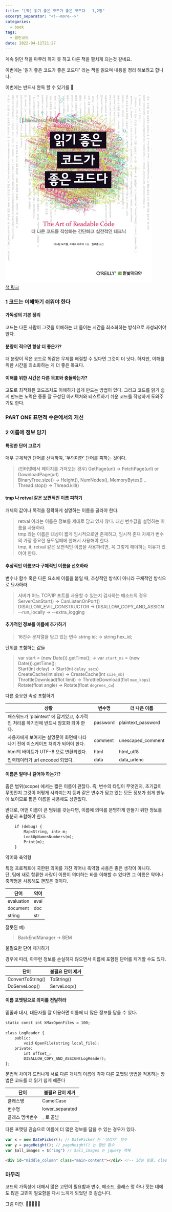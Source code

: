 ```yaml
---
title: "[책] 읽기 좋은 코드가 좋은 코드다 - 1,2장"
excerpt_separator: "<!--more-->"
categories:
  - book
tags:
  - 클린코드
date: 2022-04-11T21:27
---
```


계속 읽던 책을 마무리 하지 못 하고 다른 책을 펼치게 되는것 같네요.

이번에는 '읽기 좋은 코드가 좋은 코드다' 라는 책을 읽으며 내용을 정리 해보려고 합니다.

이번에는 반드시 완독 할 수 있기를 🤣

![책 정보](/images/posts/2022/04/06871807.jpeg)  
[책 링크](https://book.naver.com/bookdb/book_detail.nhn?bid=6871807)

<!--more-->

### 1 코드는 이해하기 쉬워야 한다

#### 가독성의 기본 정리

코드는 다른 사람이 그것을 이해하는 데 들이는 시간을 최소화하는 방식으로 자성되어야 한다.

#### 분량이 적으면 항상 더 좋은가?

더 분량이 적은 코드로 똑같은 무제를 해결할 수 있다면 그것이 더 낫다. 하지만, 이해를 위한 시간을 최소화하는 게 더 좋은 목표다.

#### 이해를 위한 시간은 다른 목표와 충돌하는가?

고도로 최적화된 코드조차도 이해하기 쉽게 만드는 방법이 있다. 그리고 코드를 읽기 쉽게 만드는 노력은 종종 잘 구성된 아키텍처와 테스트하기 쉬운 코드를 작성하게 도와주기도 한다.

### PART ONE 표먼적 수준에서의 개선

### 2 이름에 정보 담기

#### 특정한 단어 고르기

매우 구체적인 단어를 선택하여, '무의미한' 단어를 피하는 것이다.

> (인터넷에서 페이지를 가져오는 경우) GetPage(url) -> FetchPage(url) or DownloadPage(url)  
> BinaryTree.size() -> Height(), NumNodes(), MemoryBytes() ..  
> Thread.stop() -> Thread.kill()

#### tmp 나 retval 같은 보편적인 이름 피하기

개체의 값이나 목적을 정확하게 설명하는 이름을 골라야 한다.
> retval 이라는 이름은 정보를 제대로 담고 있지 않다. 대신 변수값을 설명하는 이름을 사용하라.  
> tmp 라는 이름은 대상이 짧게 임시적으로만 존재하고, 임시적 존재 자체가 변수의 가장 중요한 용도일때에 한해서 사용해야 한다.    
> tmp, it, retval 같은 보편적인 이름을 사용하려면, 꼭 그렇게 해야하는 이유가 있어야 한다.

#### 추상적인 이름보다 구체적인 이름을 선호하라
변수나 함수 혹은 다른 요소에 이름을 붙일 때, 추상적인 방식이 아니라 구체적인 방식으로 묘사하라
> 서버가 어느 TCP/IP 포트를 사용할 수 있는지 검사하는 메소드의 경우    
> ServerCanStart() -> CanListenOnPort()  
> DISALLOW_EVIL_CONSTRUCTOR -> DISALLOW_COPY_AND_ASSIGN  
> --run_locally -> --extra_logging

#### 추가적인 정보를 이름에 추가하기
> 16진수 문자열을 담고 있는 변수
> string id; -> string hex_id; 

단위를 포함하는 값들  
> var start = (new Date()).getTime(); -> var `start_ms` = (new Date()).getTime();  
> Start(int delay) -> Start(int `delay_secs`)  
> CreateCache(int size) -> CreateCache(int `size_mb`)  
> ThrottleDownload(flot limit) -> ThrottleDownload(flot `max_kbps`)  
> Rotate(float angle) -> Rotate(float `degrees_cw`)

다른 중요한 속성 포함하기

| 상황                                                     | 변수명      | 더 나은 이름            |
|--------------------------------------------------------|----------|--------------------|
| 패스워드가 'plaintext' 에 담겨있고, 추가적인 처리를 하기전에 반드시 암호화 되야 한다. | password | plaintext_password |
| 사용자에게 보여지는 설명문이 화면에 나타나기 전에 이스케이프 처리가 되어야 한다.          | comment  | unescaped_comment  |
| html의 바이트가 UTF-8 으로 변환되었다.                             | html     | html_utf8          |
| 입력데이터가 url encoded 되었다.                                | data     | data_urlenc        |

#### 이름은 얼마나 길어야 하는가?
좁은 범위(scope) 에서는 짧은 이름이 괜찮다. 즉, 변수의 타입이 무엇인지, 초기값이 무엇인지 그것이 어떻게 사라지는지 등과 같은 변수가 담고 있는 모든 정보가 쉽게 한누에 보이므로 짧은 이름을 사용해도 상관없다.

반대로, 어떤 이름이 큰 범위를 갖는다면, 이름에 의미를 분명하게 만들기 위한 정보를 충분히 포함해야 한다.

```
    if (debug) {
	    Map<String, int> m;
	    LookUpNamesNumbers(m);
	    Print(m);
    }
```

약어와 축약형 

특정 프로젝트에 국한된 의미를 가진 약어나 축약형 사용은 좋은 생각이 아니다.   
단, 팀에 새로 함류한 사람이 이름이 의미하는 바를 이해할 수 있다면 그 이름은 약어나 축약형을 사용해도 괜찮은 것이다.

| 단어         | 약어   |
|------------|------|
| evaluation | eval |
| document   | doc  |
| string     | str  |

잘못된 예)
> BackEndManager -> BEM 

불필요한 단어 제거하기

경우에 따라, 아무런 정보를 손실하지 않으면서 이름에 포함된 단어를 제거할 수도 있다.

| 단어                | 불필요 단어 제거   |
|-------------------|-------------|
| ConvertToString() | ToString()  |
| DoServeLoop()     | ServeLoop() |

#### 이름 포맷팅으로 의미를 전달하라

밑줄과 대시, 대문자를 잘 이용하면 이름에 더 많은 정보를 담을 수 있다.
```
static const int kMaxOpenFiles = 100;

class LogReader {
    public:
        void OpenFile(string local_file);
    private:
        int offset_;
        DISALLOW_COPY_AND_ASSIGN(LogReader);
};
```
문법적 차이가 드러나게 서로 다른 개체의 이름에 각자 다른 포맷팅 방법을 적용하는 방법은 코드를 더 읽기 쉽게 해준다

| 단어       | 불필요 단어 제거       |
|----------|-----------------|
| 클래스명     | CamelCase       |
| 변수명      | lower_separated |
| 클래스 멤버변수 | _ 로 끝남          |

다른 포맷팅 관습으로 이름에 더 많은 정보를 담을 수 있는 경우가 있다.
```javascript
var x = new DatePicker(); // DatePicker 는 '생성자' 함수
var y = pageHeight(); // pageHeight() 는 일반 함수
var $all_images = $("img") // $all_images 는 jquery 객체
```
```html
<div id="middle_column" class="main-content"></div> <!-- id는 밑줄, class 는 대시를 사용 -->
```

### 마무리

코드의 가독성에 대해서 많은 고민이 필요함과 변수, 메소드, 클래스 명 하나 짓는 데에도 많은 고민이 필요함을 다시 느끼게 되었던 것 같습니다.

그럼 이만. 🥕👋🏼🖐🏼
